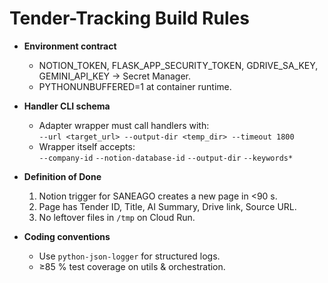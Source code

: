 <!-- Always On -->
# Tender-Tracking Build Rules

- **Environment contract**  
  - NOTION_TOKEN, FLASK_APP_SECURITY_TOKEN, GDRIVE_SA_KEY, GEMINI_API_KEY → Secret Manager.  
  - PYTHONUNBUFFERED=1 at container runtime.

- **Handler CLI schema**  
  - Adapter wrapper must call handlers with:  
    `--url <target_url> --output-dir <temp_dir> --timeout 1800`  
  - Wrapper itself accepts:  
    `--company-id` `--notion-database-id` `--output-dir` `--keywords*`

- **Definition of Done**  
  1. Notion trigger for SANEAGO creates a new page in <90 s.  
  2. Page has Tender ID, Title, AI Summary, Drive link, Source URL.  
  3. No leftover files in `/tmp` on Cloud Run.

- **Coding conventions**  
  - Use `python-json-logger` for structured logs.  
  - ≥85 % test coverage on utils & orchestration.
